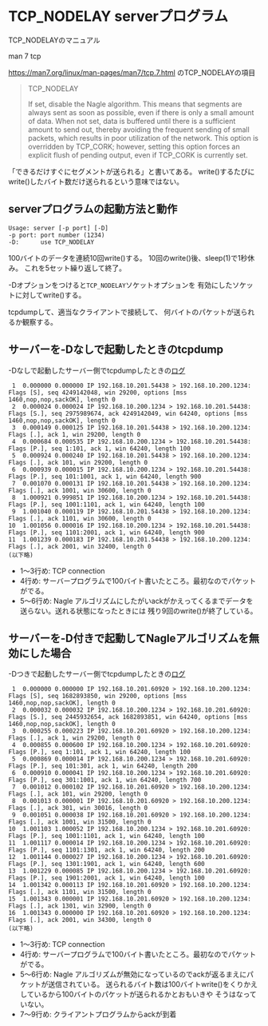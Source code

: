 # TCP_NODELAY serverプログラム

TCP_NODELAYのマニュアル

man 7 tcp

https://man7.org/linux/man-pages/man7/tcp.7.html
のTCP_NODELAYの項目

> TCP_NODELAY
>
> If set, disable the Nagle algorithm.  This means that
> segments are always sent as soon as possible, even if
> there is only a small amount of data.  When not set, data
> is buffered until there is a sufficient amount to send
> out, thereby avoiding the frequent sending of small
> packets, which results in poor utilization of the network.
> This option is overridden by TCP_CORK; however, setting
> this option forces an explicit flush of pending output,
> even if TCP_CORK is currently set.

「できるだけすぐにセグメントが送られる」と書いてある。
write()するたびにwrite()したバイト数だけ送られるという意味ではない。

## serverプログラムの起動方法と動作

```
Usage: server [-p port] [-D] 
-p port: port number (1234)
-D:      use TCP_NODELAY
```

100バイトのデータを連続10回write()する。
10回のwrite()後、sleep(1)で1秒休み。
これを5セット繰り返して終了。

-Dオプションをつけると``TCP_NODELAY``ソケットオプションを
有効にしたソケットに対してwrite()する。

tcpdumpして、適当なクライアントで接続して、
何バイトのパケットが送られるか観察する。

## サーバーを-Dなしで起動したときのtcpdump
-Dなしで起動したサーバー側でtcpdumpしたときの[ログ](no-nodelay.txt)

```
 1  0.000000 0.000000 IP 192.168.10.201.54438 > 192.168.10.200.1234: Flags [S], seq 4249142048, win 29200, options [mss 1460,nop,nop,sackOK], length 0
 2  0.000024 0.000024 IP 192.168.10.200.1234 > 192.168.10.201.54438: Flags [S.], seq 2975989674, ack 4249142049, win 64240, options [mss 1460,nop,nop,sackOK], length 0
 3  0.000149 0.000125 IP 192.168.10.201.54438 > 192.168.10.200.1234: Flags [.], ack 1, win 29200, length 0
 4  0.000684 0.000535 IP 192.168.10.200.1234 > 192.168.10.201.54438: Flags [P.], seq 1:101, ack 1, win 64240, length 100
 5  0.000924 0.000240 IP 192.168.10.201.54438 > 192.168.10.200.1234: Flags [.], ack 101, win 29200, length 0
 6  0.000939 0.000015 IP 192.168.10.200.1234 > 192.168.10.201.54438: Flags [P.], seq 101:1001, ack 1, win 64240, length 900
 7  0.001070 0.000131 IP 192.168.10.201.54438 > 192.168.10.200.1234: Flags [.], ack 1001, win 30600, length 0
 8  1.000921 0.999851 IP 192.168.10.200.1234 > 192.168.10.201.54438: Flags [P.], seq 1001:1101, ack 1, win 64240, length 100
 9  1.001040 0.000119 IP 192.168.10.201.54438 > 192.168.10.200.1234: Flags [.], ack 1101, win 30600, length 0
10  1.001056 0.000016 IP 192.168.10.200.1234 > 192.168.10.201.54438: Flags [P.], seq 1101:2001, ack 1, win 64240, length 900
11  1.001239 0.000183 IP 192.168.10.201.54438 > 192.168.10.200.1234: Flags [.], ack 2001, win 32400, length 0
(以下略)
```

- 1〜3行め: TCP connection
- 4行め: サーバープログラムで100バイト書いたところ。最初なのでパケットがでる。
- 5〜6行め: Nagle アルゴリズムにしたがいackがかえってくるまでデータを送らない。送れる状態になったときには
残り9回のwrite()が終了している。

## サーバーを-D付きで起動してNagleアルゴリズムを無効にした場合
-Dつきで起動したサーバー側でtcpdumpしたときの[ログ](no-nodelay.txt)

```
 1  0.000000 0.000000 IP 192.168.10.201.60920 > 192.168.10.200.1234: Flags [S], seq 1682893850, win 29200, options [mss 1460,nop,nop,sackOK], length 0
 2  0.000032 0.000032 IP 192.168.10.200.1234 > 192.168.10.201.60920: Flags [S.], seq 2445932654, ack 1682893851, win 64240, options [mss 1460,nop,nop,sackOK], length 0
 3  0.000255 0.000223 IP 192.168.10.201.60920 > 192.168.10.200.1234: Flags [.], ack 1, win 29200, length 0
 4  0.000855 0.000600 IP 192.168.10.200.1234 > 192.168.10.201.60920: Flags [P.], seq 1:101, ack 1, win 64240, length 100
 5  0.000869 0.000014 IP 192.168.10.200.1234 > 192.168.10.201.60920: Flags [P.], seq 101:301, ack 1, win 64240, length 200
 6  0.000910 0.000041 IP 192.168.10.200.1234 > 192.168.10.201.60920: Flags [P.], seq 301:1001, ack 1, win 64240, length 700
 7  0.001012 0.000102 IP 192.168.10.201.60920 > 192.168.10.200.1234: Flags [.], ack 101, win 29200, length 0
 8  0.001013 0.000001 IP 192.168.10.201.60920 > 192.168.10.200.1234: Flags [.], ack 301, win 30016, length 0
 9  0.001051 0.000038 IP 192.168.10.201.60920 > 192.168.10.200.1234: Flags [.], ack 1001, win 31500, length 0
10  1.001103 1.000052 IP 192.168.10.200.1234 > 192.168.10.201.60920: Flags [P.], seq 1001:1101, ack 1, win 64240, length 100
11  1.001117 0.000014 IP 192.168.10.200.1234 > 192.168.10.201.60920: Flags [P.], seq 1101:1301, ack 1, win 64240, length 200
12  1.001144 0.000027 IP 192.168.10.200.1234 > 192.168.10.201.60920: Flags [P.], seq 1301:1901, ack 1, win 64240, length 600
13  1.001229 0.000085 IP 192.168.10.200.1234 > 192.168.10.201.60920: Flags [P.], seq 1901:2001, ack 1, win 64240, length 100
14  1.001342 0.000113 IP 192.168.10.201.60920 > 192.168.10.200.1234: Flags [.], ack 1101, win 31500, length 0
15  1.001343 0.000001 IP 192.168.10.201.60920 > 192.168.10.200.1234: Flags [.], ack 1301, win 32900, length 0
16  1.001343 0.000000 IP 192.168.10.201.60920 > 192.168.10.200.1234: Flags [.], ack 2001, win 34300, length 0
(以下略)
```
- 1〜3行め: TCP connection
- 4行め: サーバープログラムで100バイト書いたところ。最初なのでパケットがでる。
- 5〜6行め: Nagle アルゴリズムが無効になっているのでackが返るまえにパケットが送信されている。
送られるバイト数は100バイトwrite()をくりかえしているから100バイトのパケットが送られるかとおもいきや
そうはなっていない。
- 7〜9行め: クライアントプログラムからackが到着

